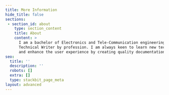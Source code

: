```yaml
---
title: More Information
hide_title: false
sections:
 - section_id: about
    type: section_content
    title: About
    content: >
      I am a bachelor of Electronics and Tele-Communication engineering and a
      Technical Writer by profession. I am always keen to learn new technologies
      and enhance the user experience by creating quality documentation.
seo:
  title: ''
  description: ''
  robots: []
  extra: []
  type: stackbit_page_meta
layout: advanced
---
```

